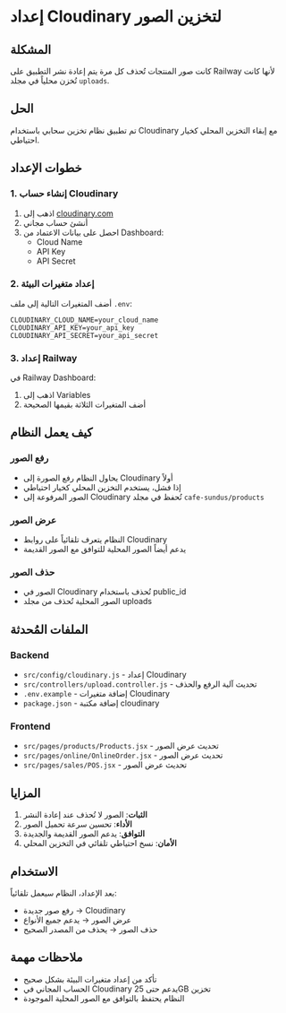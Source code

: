 # إعداد Cloudinary لتخزين الصور

## المشكلة
كانت صور المنتجات تُحذف كل مرة يتم إعادة نشر التطبيق على Railway لأنها كانت تُخزن محلياً في مجلد `uploads`.

## الحل
تم تطبيق نظام تخزين سحابي باستخدام Cloudinary مع إبقاء التخزين المحلي كخيار احتياطي.

## خطوات الإعداد

### 1. إنشاء حساب Cloudinary
1. اذهب إلى [cloudinary.com](https://cloudinary.com)
2. أنشئ حساب مجاني
3. احصل على بيانات الاعتماد من Dashboard:
   - Cloud Name
   - API Key
   - API Secret

### 2. إعداد متغيرات البيئة
أضف المتغيرات التالية إلى ملف `.env`:

```env
CLOUDINARY_CLOUD_NAME=your_cloud_name
CLOUDINARY_API_KEY=your_api_key
CLOUDINARY_API_SECRET=your_api_secret
```

### 3. إعداد Railway
في Railway Dashboard:
1. اذهب إلى Variables
2. أضف المتغيرات الثلاثة بقيمها الصحيحة

## كيف يعمل النظام

### رفع الصور
- يحاول النظام رفع الصورة إلى Cloudinary أولاً
- إذا فشل، يستخدم التخزين المحلي كخيار احتياطي
- الصور المرفوعة إلى Cloudinary تُحفظ في مجلد `cafe-sundus/products`

### عرض الصور
- النظام يتعرف تلقائياً على روابط Cloudinary
- يدعم أيضاً الصور المحلية للتوافق مع الصور القديمة

### حذف الصور
- الصور في Cloudinary تُحذف باستخدام public_id
- الصور المحلية تُحذف من مجلد uploads

## الملفات المُحدثة

### Backend
- `src/config/cloudinary.js` - إعداد Cloudinary
- `src/controllers/upload.controller.js` - تحديث آلية الرفع والحذف
- `.env.example` - إضافة متغيرات Cloudinary
- `package.json` - إضافة مكتبة cloudinary

### Frontend
- `src/pages/products/Products.jsx` - تحديث عرض الصور
- `src/pages/online/OnlineOrder.jsx` - تحديث عرض الصور
- `src/pages/sales/POS.jsx` - تحديث عرض الصور

## المزايا
1. **الثبات**: الصور لا تُحذف عند إعادة النشر
2. **الأداء**: تحسين سرعة تحميل الصور
3. **التوافق**: يدعم الصور القديمة والجديدة
4. **الأمان**: نسخ احتياطي تلقائي في التخزين المحلي

## الاستخدام
بعد الإعداد، النظام سيعمل تلقائياً:
- رفع صور جديدة → Cloudinary
- عرض الصور → يدعم جميع الأنواع
- حذف الصور → يحذف من المصدر الصحيح

## ملاحظات مهمة
- تأكد من إعداد متغيرات البيئة بشكل صحيح
- الحساب المجاني في Cloudinary يدعم حتى 25GB تخزين
- النظام يحتفظ بالتوافق مع الصور المحلية الموجودة